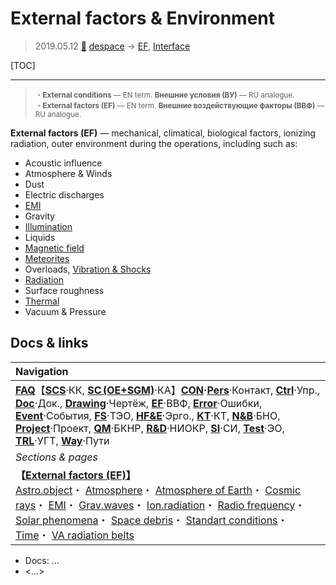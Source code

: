 # External factors & Environment
> 2019.05.12 [🚀](../index/index.md) [despace](index.md) → [EF](ef.md), [Interface](interface.md)

[TOC]

---

> <small> ・**External conditions** — EN term. **Внешние условия (ВУ)** — RU analogue.<br> ・**External factors (EF)** — EN term. **Внешние воздействующие факторы (ВВФ)** — RU analogue.</small>

**External factors (EF)** — mechanical, climatical, biological factors, ionizing radiation, outer environment during the operations, including such as:

   - Acoustic influence
   - Atmosphere & Winds
   - Dust
   - Electric discharges
   - [EMI](emi.md)
   - Gravity
   - [Illumination](illum.md)
   - Liquids
   - [Magnetic field](mag_field.md)
   - [Meteorites](aob.md)
   - Overloads, [Vibration & Shocks](vibration.md)
   - [Radiation](ion_rad.md)
   - Surface roughness
   - [Thermal](tcs.md)
   - Vacuum & Pressure



## Docs & links
|Navigation|
|:--|
|**[FAQ](faq.md)**【**[SCS](scs.md)**·КК, **[SC (OE+SGM)](sc.md)**·КА】**[CON](contact.md)·[Pers](person.md)**·Контакт, **[Ctrl](control.md)**·Упр., **[Doc](doc.md)**·Док., **[Drawing](drawing.md)**·Чертёж, **[EF](ef.md)**·ВВФ, **[Error](error.md)**·Ошибки, **[Event](event.md)**·События, **[FS](fs.md)**·ТЭО, **[HF&E](hfe.md)**·Эрго., **[KT](kt.md)**·КТ, **[N&B](nnb.md)**·БНО, **[Project](project.md)**·Проект, **[QM](qm.md)**·БКНР, **[R&D](rnd.md)**·НИОКР, **[SI](si.md)**·СИ, **[Test](test.md)**·ЭО, **[TRL](trl.md)**·УГТ, **[Way](way.md)**·Пути|
|*Sections & pages*|
|**【[External factors (EF)](ef.md)】**<br> [Astro.object](aob.md)・ [Atmosphere](atmosphere.md)・ [Atmosphere of Earth](earth.md)・ [Cosmic rays](cr.md)・ [EMI](emi.md)・ [Grav.waves](gravwave.md)・ [Ion.radiation](ion_rad.md)・ [Radio frequency](rf.md)・ [Solar phenomena](solar_ph.md)・ [Space debris](sdeb.md)・ [Standart conditions](sctp.md)・ [Time](time.md)・ [VA radiation belts](varb.md)|

   - Docs: …
   - <…>
